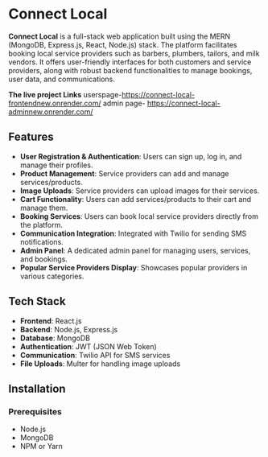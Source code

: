# Connect Local

**Connect Local** is a full-stack web application built using the MERN (MongoDB, Express.js, React, Node.js) stack. The platform facilitates booking local service providers such as barbers, plumbers, tailors, and milk vendors. It offers user-friendly interfaces for both customers and service providers, along with robust backend functionalities to manage bookings, user data, and communications.

**The live project Links**
userspage-https://connect-local-frontendnew.onrender.com/
admin page- https://connect-local-adminnew.onrender.com/

## Features

- **User Registration & Authentication**: Users can sign up, log in, and manage their profiles.
- **Product Management**: Service providers can add and manage services/products.
- **Image Uploads**: Service providers can upload images for their services.
- **Cart Functionality**: Users can add services/products to their cart and manage them.
- **Booking Services**: Users can book local service providers directly from the platform.
- **Communication Integration**: Integrated with Twilio for sending SMS notifications.
- **Admin Panel**: A dedicated admin panel for managing users, services, and bookings.
- **Popular Service Providers Display**: Showcases popular providers in various categories.

## Tech Stack

- **Frontend**: React.js
- **Backend**: Node.js, Express.js
- **Database**: MongoDB
- **Authentication**: JWT (JSON Web Token)
- **Communication**: Twilio API for SMS services
- **File Uploads**: Multer for handling image uploads





## Installation

### Prerequisites

- Node.js
- MongoDB
- NPM or Yarn

